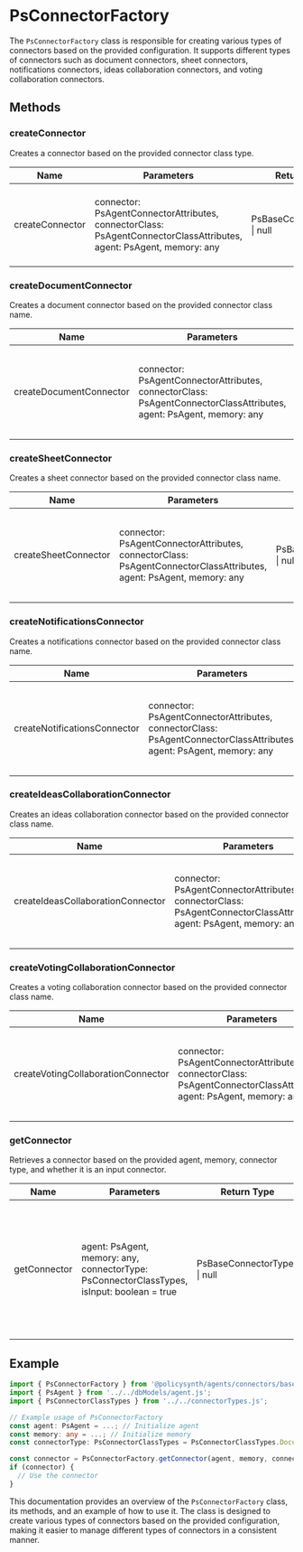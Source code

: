 # PsConnectorFactory

The `PsConnectorFactory` class is responsible for creating various types of connectors based on the provided configuration. It supports different types of connectors such as document connectors, sheet connectors, notifications connectors, ideas collaboration connectors, and voting collaboration connectors.

## Methods

### createConnector

Creates a connector based on the provided connector class type.

| Name           | Parameters                                                                 | Return Type                | Description                                                                 |
|----------------|----------------------------------------------------------------------------|----------------------------|-----------------------------------------------------------------------------|
| createConnector | connector: PsAgentConnectorAttributes, connectorClass: PsAgentConnectorClassAttributes, agent: PsAgent, memory: any | PsBaseConnectorTypes \| null | Creates a connector based on the provided connector class type.             |

### createDocumentConnector

Creates a document connector based on the provided connector class name.

| Name                  | Parameters                                                                 | Return Type                | Description                                                                 |
|-----------------------|----------------------------------------------------------------------------|----------------------------|-----------------------------------------------------------------------------|
| createDocumentConnector | connector: PsAgentConnectorAttributes, connectorClass: PsAgentConnectorClassAttributes, agent: PsAgent, memory: any | PsBaseDocumentConnector \| null | Creates a document connector based on the provided connector class name.    |

### createSheetConnector

Creates a sheet connector based on the provided connector class name.

| Name               | Parameters                                                                 | Return Type                | Description                                                                 |
|--------------------|----------------------------------------------------------------------------|----------------------------|-----------------------------------------------------------------------------|
| createSheetConnector | connector: PsAgentConnectorAttributes, connectorClass: PsAgentConnectorClassAttributes, agent: PsAgent, memory: any | PsBaseSheetConnector \| null | Creates a sheet connector based on the provided connector class name.       |

### createNotificationsConnector

Creates a notifications connector based on the provided connector class name.

| Name                       | Parameters                                                                 | Return Type                | Description                                                                 |
|----------------------------|----------------------------------------------------------------------------|----------------------------|-----------------------------------------------------------------------------|
| createNotificationsConnector | connector: PsAgentConnectorAttributes, connectorClass: PsAgentConnectorClassAttributes, agent: PsAgent, memory: any | PsBaseNotificationsConnector \| null | Creates a notifications connector based on the provided connector class name. |

### createIdeasCollaborationConnector

Creates an ideas collaboration connector based on the provided connector class name.

| Name                            | Parameters                                                                 | Return Type                | Description                                                                 |
|---------------------------------|----------------------------------------------------------------------------|----------------------------|-----------------------------------------------------------------------------|
| createIdeasCollaborationConnector | connector: PsAgentConnectorAttributes, connectorClass: PsAgentConnectorClassAttributes, agent: PsAgent, memory: any | PsBaseIdeasCollaborationConnector \| null | Creates an ideas collaboration connector based on the provided connector class name. |

### createVotingCollaborationConnector

Creates a voting collaboration connector based on the provided connector class name.

| Name                            | Parameters                                                                 | Return Type                | Description                                                                 |
|---------------------------------|----------------------------------------------------------------------------|----------------------------|-----------------------------------------------------------------------------|
| createVotingCollaborationConnector | connector: PsAgentConnectorAttributes, connectorClass: PsAgentConnectorClassAttributes, agent: PsAgent, memory: any | PsBaseVotingCollaborationConnector \| null | Creates a voting collaboration connector based on the provided connector class name. |

### getConnector

Retrieves a connector based on the provided agent, memory, connector type, and whether it is an input connector.

| Name         | Parameters                                                                 | Return Type                | Description                                                                 |
|--------------|----------------------------------------------------------------------------|----------------------------|-----------------------------------------------------------------------------|
| getConnector | agent: PsAgent, memory: any, connectorType: PsConnectorClassTypes, isInput: boolean = true | PsBaseConnectorTypes \| null | Retrieves a connector based on the provided agent, memory, connector type, and whether it is an input connector. |

## Example

```typescript
import { PsConnectorFactory } from '@policysynth/agents/connectors/base/connectorFactory.js';
import { PsAgent } from '../../dbModels/agent.js';
import { PsConnectorClassTypes } from '../../connectorTypes.js';

// Example usage of PsConnectorFactory
const agent: PsAgent = ...; // Initialize agent
const memory: any = ...; // Initialize memory
const connectorType: PsConnectorClassTypes = PsConnectorClassTypes.Document;

const connector = PsConnectorFactory.getConnector(agent, memory, connectorType);
if (connector) {
  // Use the connector
}
```

This documentation provides an overview of the `PsConnectorFactory` class, its methods, and an example of how to use it. The class is designed to create various types of connectors based on the provided configuration, making it easier to manage different types of connectors in a consistent manner.